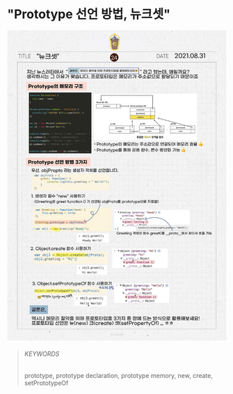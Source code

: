 # "Prototype 선언 방법, 뉴크셋"

![24](images/24.jpeg)

> ###### KEYWORDS
>
> prototype, prototype declaration, prototype memory, new, create, setPrototypeOf
